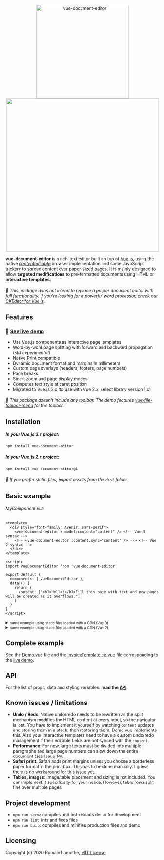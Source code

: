 <div align="center">
  <img src="https://github.com/motla/vue-document-editor/raw/master/img/logo.png" alt="vue-document-editor" width="304">
</div>
<div align="center">
  <img src="https://github.com/motla/vue-document-editor/raw/master/img/preview.png" width="500">
</div>

**vue-document-editor** is a rich-text editor built on top of [Vue.js](https://vuejs.org/), using the native [*contenteditable*](https://developer.mozilla.org/en-US/docs/Web/Guide/HTML/Editable_content) browser implementation and some JavaScript trickery to spread content over paper-sized pages. It is mainly designed to allow **targeted modifications** to pre-formatted documents using HTML or **interactive templates**.

###### :speech_balloon: This package does not intend to replace a proper document editor with full functionality. If you're looking for a powerful word processor, check out [CKEditor for Vue.js](https://github.com/ckeditor/ckeditor5-vue).

## Features
### :rocket: [See live demo](https://motla.github.io/vue-document-editor/)
- Use Vue.js components as interactive page templates
- Word-by-word page splitting with forward and backward propagation (*still experimental*)
- Native Print compatible
- Dynamic document format and margins in millimeters
- Custom page overlays (headers, footers, page numbers)
- Page breaks
- Smart zoom and page display modes
- Computes text style at caret position
- Migrated to Vue.js 3.x (to use with Vue 2.x, select library version 1.x)

###### :speech_balloon: This package doesn't include any toolbar. The demo features [vue-file-toolbar-menu](https://github.com/motla/vue-file-toolbar-menu) for the toolbar.

## Installation
##### In your Vue.js 3.x project:

```
npm install vue-document-editor
```

##### In your Vue.js 2.x project:

```
npm install vue-document-editor@1
```

###### :speech_balloon: If you prefer static files, import assets from the `dist` folder

## Basic example
###### MyComponent.vue
```Vue
<template>
  <div style="font-family: Avenir, sans-serif">
    <vue-document-editor v-model:content="content" /> <!-- Vue 3 syntax -->
    <!-- <vue-document-editor :content.sync="content" /> --> <!-- Vue 2 syntax -->
  </div>
</template>

<script>
import VueDocumentEditor from 'vue-document-editor'

export default {
  components: { VueDocumentEditor },
  data () {
    return { 
      content: ["<h1>Hello!</h1>Fill this page with text and new pages will be created as it overflows."]
    }
  }
}
</script>
```
<details>
<summary><small>same example using static files loaded with a CDN (Vue 3)</small></summary>

```HTML
<html>
<head>
  <script src="https://cdn.jsdelivr.net/npm/vue@3/dist/vue.global.prod.js"></script>
  <script src="https://cdn.jsdelivr.net/npm/vue-document-editor@2/dist/VueDocumentEditor.umd.min.js"></script>
  <link href="https://cdn.jsdelivr.net/npm/vue-document-editor@2/dist/VueDocumentEditor.css" rel="stylesheet">
</head>
<body>
  <div id="app">
    <div style="font-family: Avenir, sans-serif">
      <vue-document-editor v-model:content="content" />
    </div>
  </div>
  <script>
  const app = Vue.createApp({
    components: { VueDocumentEditor },
    data () {
      return { 
        content: ["<h1>Hello!</h1>Fill this page with text and new pages will be created as it overflows."]
      }
    }
  }).mount('#app');
  </script>
</body>
</html>
```

</details>
<details>
<summary><small>same example using static files loaded with a CDN (Vue 2)</small></summary>

```HTML
<html>
<head>
  <script src="https://cdn.jsdelivr.net/npm/vue@2/dist/vue.js"></script>
  <script src="https://cdn.jsdelivr.net/npm/vue-document-editor@1/dist/VueDocumentEditor.umd.min.js"></script>
  <link href="https://cdn.jsdelivr.net/npm/vue-document-editor@1/dist/VueDocumentEditor.css" rel="stylesheet">
</head>
<body>
  <div id="app">
    <div style="font-family: Avenir, sans-serif">
      <vue-document-editor :content.sync="content" />
    </div>
  </div>
  <script>
  var app = new Vue({
    el: '#app',
    components: { VueDocumentEditor },
    data () {
      return { 
        content: ["<h1>Hello!</h1>Fill this page with text and new pages will be created as it overflows."]
      }
    }
  })
  </script>
</body>
</html>
```

</details>

## Complete example
See the [Demo.vue](src/Demo/Demo.vue) file and the [InvoiceTemplate.ce.vue](src/Demo/InvoiceTemplate.ce.vue) file corresponding to the [live demo](https://motla.github.io/vue-document-editor/).

## API
For the list of props, data and styling variables: **read the [API](API.md)**.

## Known issues / limitations
- **Undo / Redo**: Native undo/redo needs to be rewritten as the split mechanism modifies the HTML content at every input, so the navigator is lost. You have to implement it yourself by watching `content` updates and storing them in a stack, then restoring them. [Demo.vue](src/Demo/Demo.vue) implements this. Also your interactive templates need to have a custom undo/redo management if their editable fields are not synced with the `content`.
- **Performance**: For now, large texts must be divided into multiple paragraphs and large page numbers can slow down the entire document (see [Issue 14](https://github.com/motla/vue-document-editor/issues/14)).
- **Safari print**: Safari adds print margins unless you choose a borderless paper format in the print box. This has to be done manually. I guess there is no workaround for this issue yet.
- **Tables, images**: Image/table placement and sizing is not included. You can implement it specifically for your needs. However, table rows split fine over multiple pages.

## Project development
- `npm run serve` compiles and hot-reloads demo for development
- `npm run lint` lints and fixes files
- `npm run build` compiles and minifies production files and demo

## Licensing
Copyright (c) 2020 Romain Lamothe, [MIT License](LICENSE)